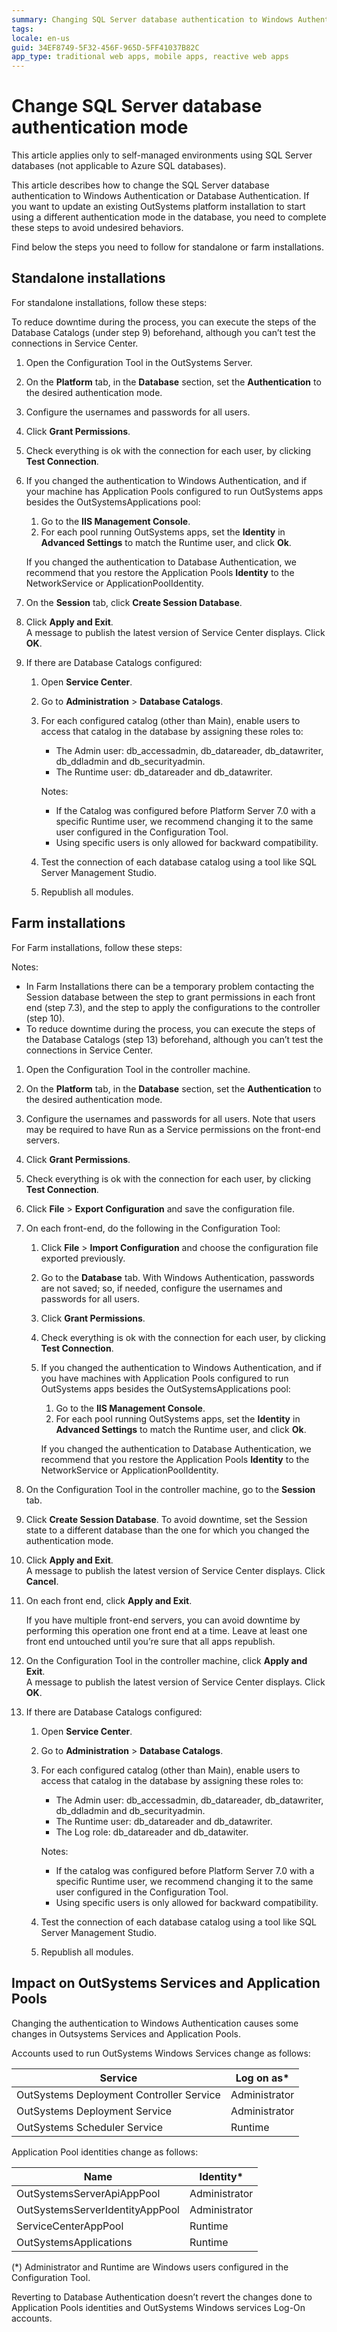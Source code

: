 ```yaml
---
summary: Changing SQL Server database authentication to Windows Authentication or Database Authentication.
tags:
locale: en-us
guid: 34EF8749-5F32-456F-965D-5FF41037B82C
app_type: traditional web apps, mobile apps, reactive web apps
---
```


# Change SQL Server database authentication mode 

<div class="info" markdown="1">

This article applies only to self-managed environments using SQL Server databases (not applicable to Azure SQL databases).

</div>

This article describes how to change the SQL Server database authentication to Windows Authentication or Database Authentication. If you want to update an existing OutSystems platform installation to start using a different authentication mode in the database, you need to complete these steps to avoid undesired behaviors.  

Find below the steps you need to follow for standalone or farm installations.

## Standalone installations

For standalone installations, follow these steps:

<div class="info" markdown="1">

To reduce downtime during the process, you can execute the steps of the Database Catalogs (under step 9) beforehand, although you can’t test the connections in Service Center.

</div>

1. Open the Configuration Tool in the OutSystems Server.

1. On the **Platform** tab, in the **Database** section, set the **Authentication** to the desired authentication mode.

1. Configure the usernames and passwords for all users.

1. Click **Grant Permissions**.

1. Check everything is ok with the connection for each user, by clicking **Test Connection**.

1. If you changed the authentication to Windows Authentication, and if your machine has Application Pools configured to run OutSystems apps besides the OutSystemsApplications pool:  
    1. Go to the **IIS Management Console**.
    1. For each pool running OutSystems apps, set the **Identity** in **Advanced Settings** to match the Runtime user, and click **Ok**.

    If you changed the authentication to Database Authentication, we recommend that you restore the Application Pools **Identity** to the NetworkService or ApplicationPoolIdentity.

1. On the **Session** tab, click **Create Session Database**. 

1. Click **Apply and Exit**.  
A message to publish the latest version of Service Center displays. Click **OK**.

1. If there are Database Catalogs configured:
    1. Open **Service Center**.
    1. Go to **Administration** > **Database Catalogs**.
    1. For each configured catalog (other than Main), enable users to access that catalog in the database by assigning these roles to:  
        * The Admin user: db_accessadmin, db_datareader, db_datawriter, db_ddladmin and db_securityadmin.
        * The Runtime user: db_datareader and db_datawriter.

        <div class="info" markdown="1">

        Notes:   
        <ul>
        <li> If the Catalog was configured before Platform Server 7.0 with a specific Runtime user, we recommend changing it to the same user configured in the Configuration Tool. </li>
        <li> Using specific users is only allowed for backward compatibility. </li>
        </ul>
        
        </div>

    1. Test the connection of each database catalog using a tool like SQL Server Management Studio.
    1. Republish all modules.

## Farm installations

For Farm installations, follow these steps:

<div class="info" markdown="1">

Notes:
<ul>
<li>In Farm Installations there can be a temporary problem contacting the Session database between the step to grant permissions in each front end (step 7.3), and the step to apply the configurations to the controller (step 10).</li>
<li>To reduce downtime during the process, you can execute the steps of the Database Catalogs (step 13) beforehand, although you can’t test the connections in Service Center.</li>
</ul>

</div>

1. Open the Configuration Tool in the controller machine.

1. On the **Platform** tab, in the **Database** section, set the **Authentication** to the desired authentication mode.

1. Configure the usernames and passwords for all users. Note that users may be required to have Run as a Service permissions on the front-end servers.

1. Click **Grant Permissions**.

1. Check everything is ok with the connection for each user, by clicking **Test Connection**.

1. Click **File** > **Export Configuration** and save the configuration file.

1. On each front-end, do the following in the Configuration Tool:
    1. Click **File** > **Import Configuration** and choose the configuration file exported previously.
    1. Go to the **Database** tab. With Windows Authentication, passwords are not saved; so, if needed, configure the usernames and passwords for all users.
    1. Click **Grant Permissions**.
    1. Check everything is ok with the connection for each user, by clicking **Test Connection**.
    1. If you changed the authentication to Windows Authentication, and if you have machines with Application Pools configured to run OutSystems apps besides the OutSystemsApplications pool:  
        1. Go to the **IIS Management Console**.
        1. For each pool running OutSystems apps, set the **Identity** in **Advanced Settings** to match the Runtime user, and click **Ok**.  
          
        If you changed the authentication to Database Authentication, we recommend that you restore the Application Pools **Identity** to the NetworkService or ApplicationPoolIdentity.

1. On the Configuration Tool in the controller machine, go to the **Session** tab.

1. Click **Create Session Database**. To avoid downtime, set the Session state to a different database than the one for which you changed the authentication mode.

1. Click **Apply and Exit**.  
A message to publish the latest version of Service Center displays. Click **Cancel**.

1. On each front end, click **Apply and Exit**.

    <div class="info" markdown="1">

    If you have multiple front-end servers, you can avoid downtime by performing this operation one front end at a time. Leave at least one front end untouched until you’re sure that all apps republish.

    </div>

1. On the Configuration Tool in the controller machine, click **Apply and Exit**.  
A message to publish the latest version of Service Center displays. Click **OK**.

1. If there are Database Catalogs configured:
    1. Open **Service Center**.
    1. Go to **Administration** > **Database Catalogs**.
    1. For each configured catalog (other than Main), enable users to access that catalog in the database by assigning these roles to:  
        * The Admin user: db_accessadmin, db_datareader, db_datawriter, db_ddladmin and db_securityadmin.
        * The Runtime user: db_datareader and db_datawriter.
        * The Log role: db_datareader and db_datawiter.

        <div class="info" markdown="1">

        Notes:   
        <ul>
        <li> If the catalog was configured before Platform Server 7.0 with a specific Runtime user, we recommend changing it to the same user configured in the Configuration Tool. </li>
        <li> Using specific users is only allowed for backward compatibility. </li>
        </ul>

        </div>

    1. Test the connection of each database catalog using a tool like SQL Server Management Studio.
    1. Republish all modules.


## Impact on OutSystems Services and Application Pools

Changing  the authentication to Windows Authentication causes some changes in Outsystems Services and Application Pools.  

Accounts used to run OutSystems Windows Services change as follows:

| Service                                  | Log on as*    |
|------------------------------------------|---------------|
| OutSystems Deployment Controller Service | Administrator |
| OutSystems Deployment Service            | Administrator |
| OutSystems Scheduler Service             | Runtime       |

Application Pool identities change as follows:

| Name                            | Identity*     |
|---------------------------------|---------------|
| OutSystemsServerApiAppPool      | Administrator |
| OutSystemsServerIdentityAppPool | Administrator |
| ServiceCenterAppPool            | Runtime       |
| OutSystemsApplications          | Runtime       |

(*) Administrator and Runtime are Windows users configured in the Configuration Tool.

<div class="info" markdown="1">

Reverting to Database Authentication doesn’t revert the changes done to Application Pools identities and OutSystems Windows services Log-On accounts.

</div>



